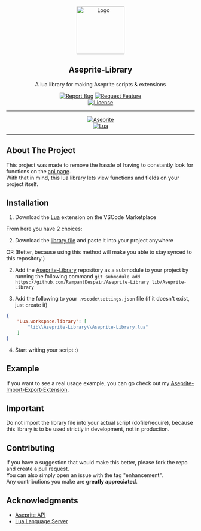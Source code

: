 <!-- PROJECT LOGO -->
<div align="center">
  <img src="https://avatars.githubusercontent.com/u/3853896" alt="Logo" width="128" height="128">
  <h2>Aseprite-Library</h3>
  <p>A lua library for making Aseprite scripts & extensions</p>
  <div>
    <a href="https://github.com/RampantDespair/Aseprite-Library/issues"><img alt="Report Bug" src="https://img.shields.io/badge/Report%20Bug-red"></a>
    <a href="https://github.com/RampantDespair/Aseprite-Library/issues"><img alt="Request Feature" src="https://img.shields.io/badge/Request%20Feature-green"></a>
  </div>
  <a href="https://github.com/RampantDespair/Aseprite-Library?tab=GPL-2.0-1-ov-file">
    <img alt="License" src="https://img.shields.io/github/license/RampantDespair/Aseprite-Library">
  </a>
</div>

<!-- PROJECT SHIELDS -->
<hr>
<div align="center">
  <a href="https://www.aseprite.org/"><img alt="Aseprite" src="https://img.shields.io/badge/Aseprite-gray?logo=aseprite"></a>
</div>
<div align="center">
  <a href="https://www.lua.org/"><img alt="Lua" src="https://img.shields.io/badge/v5.4.6-blue?logo=lua&label=Lua&labelColor=gray"></a>
</div>
<hr>

<!-- ABOUT THE PROJECT -->
## About The Project

This project was made to remove the hassle of having to constantly look for functions on the [api page](https://www.aseprite.org/api).
<br>
With that in mind, this lua library lets view functions and fields on your project itself.

<!-- INSTALLATION -->
## Installation

1.  Download the [Lua](https://marketplace.visualstudio.com/items?itemName=sumneko.lua) extension on the VSCode Marketplace

From here you have 2 choices:

2.  Download the [library file](https://github.com/RampantDespair/Aseprite-Library/blob/main/Aseprite-Library.lua) and paste it into your project anywhere

OR (Better, because using this method will make you able to stay synced to this repository.)

2.  Add the [Aseprite-Library](https://github.com/RampantDespair/Aseprite-Library) repository as a submodule to your project by running the following command `git submodule add https://github.com/RampantDespair/Aseprite-Library lib/Aseprite-Library`

3.  Add the following to your `.vscode\settings.json` file (if it doesn't exist, just create it)
```json
{
    "Lua.workspace.library": [
        "lib\\Aseprite-Library\\Aseprite-Library.lua"
    ]
}
```
4.  Start writing your script :)

<!-- EXAMPLE -->
## Example

If you want to see a real usage example, you can go check out my [Aseprite-Import-Export-Extension](https://github.com/RampantDespair/Aseprite-Import-Export-Extension).

<!-- IMPORTANT -->
## Important

Do not import the library file into your actual script (dofile/require), because this library is to be used strictly in development, not in production.

<!-- CONTRIBUTING -->
## Contributing

If you have a suggestion that would make this better, please fork the repo and create a pull request.
<br>
You can also simply open an issue with the tag "enhancement".
<br>
Any contributions you make are **greatly appreciated**.

<!-- ACKNOWLEDGMENTS -->
## Acknowledgments

*   [Aseprite API](https://www.aseprite.org/api)
*   [Lua Language Server](https://luals.github.io/)
